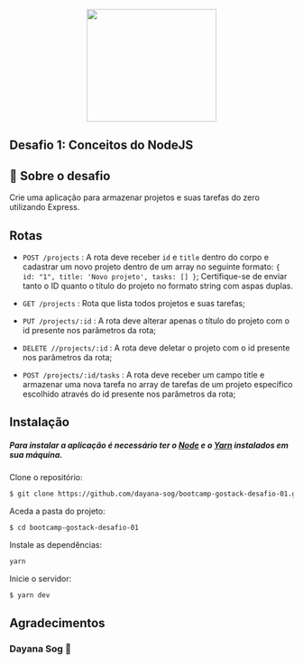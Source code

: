 <p align="center">
  <img width="230" height="200" src="https://camo.githubusercontent.com/8c13dc2618dbd7f76d1d574350b98fdee1335ce5/68747470733a2f2f726f636b6574736561742d63646e2e73332d73612d656173742d312e616d617a6f6e6177732e636f6d2f626f6f7463616d702d6865616465722e706e67">
</p>


## Desafio 1: Conceitos do NodeJS

## :rocket: Sobre o desafio

Crie uma aplicação para armazenar projetos e suas tarefas do zero utilizando Express.

## Rotas

* `POST /projects` : A rota deve receber `id` e `title` dentro do corpo e cadastrar um novo projeto dentro de um array no seguinte formato: `{ id: "1", title: 'Novo projeto', tasks: [] }`; Certifique-se de enviar tanto o ID quanto o título do projeto no formato string com aspas duplas.

* `GET /projects` : Rota que lista todos projetos e suas tarefas;
 
* `PUT /projects/:id` : A rota deve alterar apenas o título do projeto com o id presente nos parâmetros da rota;

* `DELETE //projects/:id` : A rota deve deletar o projeto com o id presente nos parâmetros da rota;

* `POST /projects/:id/tasks` : A rota deve receber um campo title e armazenar uma nova tarefa no array de tarefas de um projeto específico escolhido através do id presente nos parâmetros da rota;

## Instalação 

##### 	Para instalar a aplicação é necessário ter o [Node](https://nodejs.org/en/) e o [Yarn](https://legacy.yarnpkg.com/en/docs/install/#mac-stable) instalados em sua máquina.

Clone o repositório:
```sh
$ git clone https://github.com/dayana-sog/bootcamp-gostack-desafio-01.git
```

Aceda a pasta do projeto:
```sh
$ cd bootcamp-gostack-desafio-01
```

Instale as dependências:
```sh
yarn
```
Inicie o servidor:
```sh
$ yarn dev
```

## Agradecimentos

### Dayana Sog :wave:

